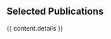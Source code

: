 ## <i class="fa fa-chevron-right"></i> Selected Publications <a href="https://github.com/bamos/cv/blob/master/publications/{{ content.file }}"><i class="fa fa-code-fork" aria-hidden="true"></i></a>

<!-- <a href="https://scholar.google.com/citations?user={{ scholar_id }}" class="btn btn-primary" style="padding: 0.3em;">
  <i class="ai ai-google-scholar"></i> Google Scholar
</a> -->

<table class="table table-hover">
{{ content.details }}
</table>
